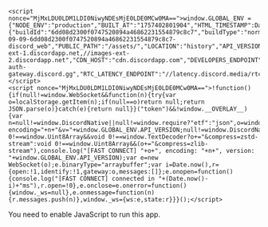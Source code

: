 <!DOCTYPE html>
<html>
<head>
    <meta charset="utf-8">
    <meta content="width=device-width, initial-scale=1.0, maximum-scale=3.0" name="viewport">
<meta name="description" content="Check out the FyzeYT Sever community on Discord - hang out with 5 other members and enjoy free voice and text chat." />
<meta name="twitter:card" content="summary_large_image" />
<meta name="twitter:site" content="@discord" />
<meta name="twitter:title" content="Join the FyzeYT Sever Discord Server!" />
<meta name="twitter:description" content="Check out the FyzeYT Sever community on Discord - hang out with 5 other members and enjoy free voice and text chat." />
<meta property="og:title" content="Join the FyzeYT Sever Discord Server!" />
<meta property="og:url" content="https://discord.com/invite/D6Bvse6ks6" />
<meta property="og:description" content="Check out the FyzeYT Sever community on Discord - hang out with 5 other members and enjoy free voice and text chat." />
<meta property="og:site_name" content="Discord" />
<link rel="canonical" href="https://discord.com/invite/D6Bvse6ks6" />
<meta property="og:locale:alternate" content="cs" />
<meta property="og:locale:alternate" content="no" />
<meta property="og:locale:alternate" content="hr" />
<meta property="og:locale:alternate" content="ko" />
<meta property="og:locale:alternate" content="hi" />
<meta property="og:locale:alternate" content="lt" />
<meta property="og:locale:alternate" content="es-ES" />
<meta property="og:locale:alternate" content="th" />
<meta property="og:locale:alternate" content="hu" />
<meta property="og:locale:alternate" content="nl" />
<meta property="og:locale:alternate" content="tr" />
<meta property="og:locale:alternate" content="it" />
<meta property="og:locale:alternate" content="zh-CN" />
<meta property="og:locale:alternate" content="zh-TW" />
<meta property="og:locale:alternate" content="fr" />
<meta property="og:locale:alternate" content="en-GB" />
<meta property="og:locale:alternate" content="ro" />
<meta property="og:locale:alternate" content="ar" />
<meta property="og:locale:alternate" content="ja" />
<meta property="og:locale:alternate" content="da" />
<meta property="og:locale:alternate" content="id" />
<meta property="og:locale:alternate" content="pl" />
<meta property="og:locale:alternate" content="el" />
<meta property="og:locale:alternate" content="sv-SE" />
<meta property="og:locale:alternate" content="vi" />
<meta property="og:locale:alternate" content="pt-BR" />
<meta property="og:locale:alternate" content="fi" />
<meta property="og:locale:alternate" content="ru" />
<meta property="og:locale:alternate" content="es-419" />
<meta property="og:locale:alternate" content="uk" />
<meta property="og:locale" content="en-US" />
<meta property="og:locale:alternate" content="he" />
<meta property="og:locale:alternate" content="bg" />
<meta property="og:locale:alternate" content="de" />
<meta rel="alternate" hreflang="cs" href="https://discord.com/invite/D6Bvse6ks6?locale=cs" />
<meta rel="alternate" hreflang="no" href="https://discord.com/invite/D6Bvse6ks6?locale=no" />
<meta rel="alternate" hreflang="hr" href="https://discord.com/invite/D6Bvse6ks6?locale=hr" />
<meta rel="alternate" hreflang="ko" href="https://discord.com/invite/D6Bvse6ks6?locale=ko" />
<meta rel="alternate" hreflang="hi" href="https://discord.com/invite/D6Bvse6ks6?locale=hi" />
<meta rel="alternate" hreflang="lt" href="https://discord.com/invite/D6Bvse6ks6?locale=lt" />
<meta rel="alternate" hreflang="es-ES" href="https://discord.com/invite/D6Bvse6ks6?locale=es-ES" />
<meta rel="alternate" hreflang="th" href="https://discord.com/invite/D6Bvse6ks6?locale=th" />
<meta rel="alternate" hreflang="hu" href="https://discord.com/invite/D6Bvse6ks6?locale=hu" />
<meta rel="alternate" hreflang="nl" href="https://discord.com/invite/D6Bvse6ks6?locale=nl" />
<meta rel="alternate" hreflang="tr" href="https://discord.com/invite/D6Bvse6ks6?locale=tr" />
<meta rel="alternate" hreflang="it" href="https://discord.com/invite/D6Bvse6ks6?locale=it" />
<meta rel="alternate" hreflang="zh-CN" href="https://discord.com/invite/D6Bvse6ks6?locale=zh-CN" />
<meta rel="alternate" hreflang="zh-TW" href="https://discord.com/invite/D6Bvse6ks6?locale=zh-TW" />
<meta rel="alternate" hreflang="fr" href="https://discord.com/invite/D6Bvse6ks6?locale=fr" />
<meta rel="alternate" hreflang="en-GB" href="https://discord.com/invite/D6Bvse6ks6?locale=en-GB" />
<meta rel="alternate" hreflang="ro" href="https://discord.com/invite/D6Bvse6ks6?locale=ro" />
<meta rel="alternate" hreflang="ar" href="https://discord.com/invite/D6Bvse6ks6?locale=ar" />
<meta rel="alternate" hreflang="ja" href="https://discord.com/invite/D6Bvse6ks6?locale=ja" />
<meta rel="alternate" hreflang="da" href="https://discord.com/invite/D6Bvse6ks6?locale=da" />
<meta rel="alternate" hreflang="id" href="https://discord.com/invite/D6Bvse6ks6?locale=id" />
<meta rel="alternate" hreflang="pl" href="https://discord.com/invite/D6Bvse6ks6?locale=pl" />
<meta rel="alternate" hreflang="el" href="https://discord.com/invite/D6Bvse6ks6?locale=el" />
<meta rel="alternate" hreflang="sv-SE" href="https://discord.com/invite/D6Bvse6ks6?locale=sv-SE" />
<meta rel="alternate" hreflang="vi" href="https://discord.com/invite/D6Bvse6ks6?locale=vi" />
<meta rel="alternate" hreflang="pt-BR" href="https://discord.com/invite/D6Bvse6ks6?locale=pt-BR" />
<meta rel="alternate" hreflang="fi" href="https://discord.com/invite/D6Bvse6ks6?locale=fi" />
<meta rel="alternate" hreflang="ru" href="https://discord.com/invite/D6Bvse6ks6?locale=ru" />
<meta rel="alternate" hreflang="es-419" href="https://discord.com/invite/D6Bvse6ks6?locale=es-419" />
<meta rel="alternate" hreflang="uk" href="https://discord.com/invite/D6Bvse6ks6?locale=uk" />
<meta rel="alternate" hreflang="en-US" href="https://discord.com/invite/D6Bvse6ks6?locale=en-US" />
<meta rel="alternate" hreflang="he" href="https://discord.com/invite/D6Bvse6ks6?locale=he" />
<meta rel="alternate" hreflang="bg" href="https://discord.com/invite/D6Bvse6ks6?locale=bg" />
<meta rel="alternate" hreflang="de" href="https://discord.com/invite/D6Bvse6ks6?locale=de" />
<meta name="googlebot" content="noindex, nofollow" />
<meta name="bingbot" content="noindex, nofollow" />
<meta name="slurp" content="noindex, nofollow" />
<meta name="duckduckbot" content="noindex, nofollow" />
<meta name="baiduspider" content="noindex, nofollow" />
<meta name="yandexbot" content="noindex, nofollow" />
<meta name="naver" content="noindex, nofollow" />
<meta name="facebookexternalhit" content="index, follow" />
<meta name="twitterbot" content="index, follow" />

    <script nonce="MjMxLDU0LDM1LDI0NiwyNDEsMjE0LDE0MCw0MA==">window.GLOBAL_ENV = {"NODE_ENV":"production","BUILT_AT":"1757402801904","HTML_TIMESTAMP":Date.now(),"BUILD_NUMBER":"441996","PROJECT_ENV":"production","RELEASE_CHANNEL":"stable","VERSION_HASH":"6dd08d2300f0747520894a46862231554879c8c7","PRIMARY_DOMAIN":"discord.com","SENTRY_TAGS":{"buildId":"6dd08d2300f0747520894a46862231554879c8c7","buildType":"normal"},"SENTRY_RELEASE":"2025-09-09-6dd08d2300f0747520894a46862231554879c8c7-discord_web","PUBLIC_PATH":"/assets/","LOCATION":"history","API_VERSION":9,"API_PROTOCOL":"https:","API_ENDPOINT":"//discord.com/api","GATEWAY_ENDPOINT":"wss://gateway.discord.gg","STATIC_ENDPOINT":"","ASSET_ENDPOINT":"//discord.com","MEDIA_PROXY_ENDPOINT":"//media.discordapp.net","IMAGE_PROXY_ENDPOINTS":"//images-ext-1.discordapp.net,//images-ext-2.discordapp.net","CDN_HOST":"cdn.discordapp.com","DEVELOPERS_ENDPOINT":"//discord.com","MARKETING_ENDPOINT":"//discord.com","WEBAPP_ENDPOINT":"//discord.com","WIDGET_ENDPOINT":"//discord.com/widget","SEO_ENDPOINT":"undefined","NETWORKING_ENDPOINT":"//router.discordapp.net","REMOTE_AUTH_ENDPOINT":"//remote-auth-gateway.discord.gg","RTC_LATENCY_ENDPOINT":"//latency.discord.media/rtc","INVITE_HOST":"discord.gg","GUILD_TEMPLATE_HOST":"discord.new","GIFT_CODE_HOST":"discord.gift","ACTIVITY_APPLICATION_HOST":"discordsays.com","MIGRATION_SOURCE_ORIGIN":"https://discordapp.com","MIGRATION_DESTINATION_ORIGIN":"https://discord.com","STRIPE_KEY":"pk_live_CUQtlpQUF0vufWpnpUmQvcdi","ADYEN_KEY":"live_E3OQ33V6GVGTXOVQZEAFQJ6DJIDVG6SY","BRAINTREE_KEY":"production_ktzp8hfp_49pp2rp4phym7387","SPRIG_API_KEY":"ZaQ2JuStvc","DEV_SESSION_KEY":"undefined"}</script>
    <script nonce="MjMxLDU0LDM1LDI0NiwyNDEsMjE0LDE0MCw0MA==">!function(){if(null!=window.WebSocket&&function(n){try{var o=localStorage.getItem(n);if(null==o)return null;return JSON.parse(o)}catch(e){return null}}("token")&&!window.__OVERLAY__){var n=null!=window.DiscordNative||null!=window.require?"etf":"json",o=window.GLOBAL_ENV.GATEWAY_ENDPOINT+"/?encoding="+n+"&v="+window.GLOBAL_ENV.API_VERSION;null!=window.DiscordNative&&void 0!==window.Uint8Array&&void 0!==window.TextDecoder?o+="&compress=zstd-stream":void 0!==window.Uint8Array&&(o+="&compress=zlib-stream"),console.log("[FAST CONNECT] "+o+", encoding: "+n+", version: "+window.GLOBAL_ENV.API_VERSION);var e=new WebSocket(o);e.binaryType="arraybuffer";var i=Date.now(),r={open:!1,identify:!1,gateway:o,messages:[]};e.onopen=function(){console.log("[FAST CONNECT] connected in "+(Date.now()-i)+"ms"),r.open=!0},e.onclose=e.onerror=function(){window._ws=null},e.onmessage=function(n){r.messages.push(n)},window._ws={ws:e,state:r}}}();</script>
<title>FyzeYT Sever</title>  <script nonce="MjMxLDU0LDM1LDI0NiwyNDEsMjE0LDE0MCw0MA==">
            window.__OVERLAY__ = /overlay/.test(location.pathname);
            window.__BILLING_STANDALONE__ = /^\/billing/.test(location.pathname);
          </script><link href="/assets/favicon.ico" rel="icon"><link href="/assets/69646.01fb6a642ec1b410.css" rel="stylesheet"></head>

  <body>
    <noscript>You need to enable JavaScript to run this app.</noscript>
    <div id="app-mount"></div>
  

<script defer src="/assets/webMinimal.4c0284b3ee86f18d.js"></script><script defer src="/assets/sentry.cabe0909a9a61410.js"></script><script nonce="MjMxLDU0LDM1LDI0NiwyNDEsMjE0LDE0MCw0MA==">(function(){function c(){var b=a.contentDocument||a.contentWindow.document;if(b){var d=b.createElement('script');d.nonce='MjMxLDU0LDM1LDI0NiwyNDEsMjE0LDE0MCw0MA==';d.innerHTML="window.__CF$cv$params={r:'97cb9c95e9a4b549',t:'MTc1NzQ3MjU2MS4wMDAwMDA='};var a=document.createElement('script');a.nonce='MjMxLDU0LDM1LDI0NiwyNDEsMjE0LDE0MCw0MA==';a.src='/cdn-cgi/challenge-platform/scripts/jsd/main.js';document.getElementsByTagName('head')[0].appendChild(a);";b.getElementsByTagName('head')[0].appendChild(d)}}if(document.body){var a=document.createElement('iframe');a.height=1;a.width=1;a.style.position='absolute';a.style.top=0;a.style.left=0;a.style.border='none';a.style.visibility='hidden';document.body.appendChild(a);if('loading'!==document.readyState)c();else if(window.addEventListener)document.addEventListener('DOMContentLoaded',c);else{var e=document.onreadystatechange||function(){};document.onreadystatechange=function(b){e(b);'loading'!==document.readyState&&(document.onreadystatechange=e,c())}}}})();</script></body></html>
